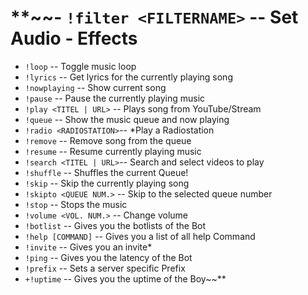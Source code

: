 # **~~- `!filter <FILTERNAME>` --    Set Audio - Effects
- `!loop`                --    Toggle music loop
- `!lyrics`              --    Get lyrics for the currently playing song
- `!nowplaying`          --    Show current song
- `!pause`               --    Pause the currently playing music
- `!play <TITEL | URL>`  --    Plays song from YouTube/Stream
- `!queue`               --    Show the music queue and now playing
- `!radio <RADIOSTATION>`--    *Play a Radiostation
- `!remove`              --    Remove song from the queue
- `!resume`              --    Resume currently playing music
- `!search <TITEL | URL>`--    Search and select videos to play
- `!shuffle`             --    Shuffles the current Queue!
- `!skip`                --    Skip the currently playing song
- `!skipto <QUEUE NUM.>` --    Skip to the selected queue number 
- `!stop`                --    Stops the music
- `!volume <VOL. NUM.>`  --    Change volume
- `!botlist`             --    Gives you the botlists of the Bot
- `!help [COMMAND]`      --    Gives you a list of all help Command
- `!invite`              --    Gives you an invite*
- `!ping`                --    Gives you the latency of the Bot
- `!prefix`              --    Sets a server specific Prefix
- `+!uptime`              --    Gives you the uptime of the Boy~~**
